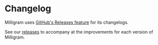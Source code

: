 # Changelog

Milligram uses [GitHub's Releases feature](https://github.com/blog/1547-release-your-software) for its changelogs.

See our [releases](https://github.com/mmnaderi/milligram-rtl/releases) to accompany at the improvements for each version of Milligram.
